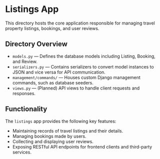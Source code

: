 # Listings App

This directory hosts the core application responsible for managing travel property listings, bookings, and user reviews.

## Directory Overview

- `models.py` — Defines the database models including Listing, Booking, and Review.
- `serializers.py` — Contains serializers to convert model instances to JSON and vice versa for API communication.
- `management/commands/` — Houses custom Django management commands, such as database seeders.
- `views.py` — (Planned) API views to handle client requests and responses.

## Functionality

The `listings` app provides the following key features:

- Maintaining records of travel listings and their details.
- Managing bookings made by users.
- Collecting and displaying user reviews.
- Exposing RESTful API endpoints for frontend clients and third-party services.